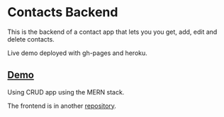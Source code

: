 # Contacts Backend

This is the backend of a contact app that lets you you get, add, edit and delete contacts. 

Live demo deployed with gh-pages and heroku. 

## [Demo](https://adriapujol.github.io/contacts/)

Using CRUD app using the MERN stack.

The frontend is in another [repository](https://github.com/adriapujol/contacts).
